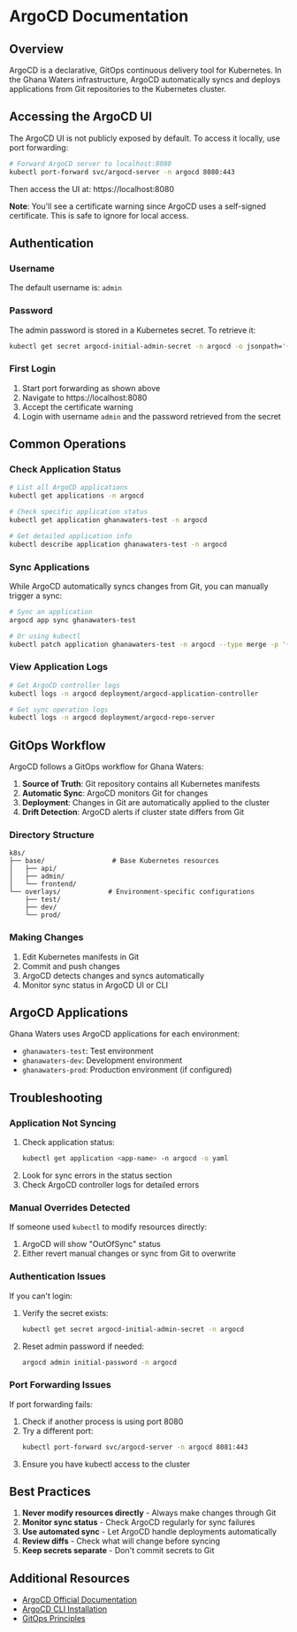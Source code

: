 # ArgoCD Documentation

## Overview

ArgoCD is a declarative, GitOps continuous delivery tool for Kubernetes. In the Ghana Waters infrastructure, ArgoCD automatically syncs and deploys applications from Git repositories to the Kubernetes cluster.

## Accessing the ArgoCD UI

The ArgoCD UI is not publicly exposed by default. To access it locally, use port forwarding:

```bash
# Forward ArgoCD server to localhost:8080
kubectl port-forward svc/argocd-server -n argocd 8080:443
```

Then access the UI at: https://localhost:8080

**Note**: You'll see a certificate warning since ArgoCD uses a self-signed certificate. This is safe to ignore for local access.

## Authentication

### Username
The default username is: `admin`

### Password
The admin password is stored in a Kubernetes secret. To retrieve it:

```bash
kubectl get secret argocd-initial-admin-secret -n argocd -o jsonpath='{.data.password}' | base64 -d
```

### First Login
1. Start port forwarding as shown above
2. Navigate to https://localhost:8080
3. Accept the certificate warning
4. Login with username `admin` and the password retrieved from the secret

## Common Operations

### Check Application Status
```bash
# List all ArgoCD applications
kubectl get applications -n argocd

# Check specific application status
kubectl get application ghanawaters-test -n argocd

# Get detailed application info
kubectl describe application ghanawaters-test -n argocd
```

### Sync Applications
While ArgoCD automatically syncs changes from Git, you can manually trigger a sync:

```bash
# Sync an application
argocd app sync ghanawaters-test

# Or using kubectl
kubectl patch application ghanawaters-test -n argocd --type merge -p '{"operation": {"initiatedBy": {"username": "admin"}, "sync": {}}}'
```

### View Application Logs
```bash
# Get ArgoCD controller logs
kubectl logs -n argocd deployment/argocd-application-controller

# Get sync operation logs
kubectl logs -n argocd deployment/argocd-repo-server
```

## GitOps Workflow

ArgoCD follows a GitOps workflow for Ghana Waters:

1. **Source of Truth**: Git repository contains all Kubernetes manifests
2. **Automatic Sync**: ArgoCD monitors Git for changes
3. **Deployment**: Changes in Git are automatically applied to the cluster
4. **Drift Detection**: ArgoCD alerts if cluster state differs from Git

### Directory Structure
```
k8s/
├── base/                 # Base Kubernetes resources
│   ├── api/
│   ├── admin/
│   └── frontend/
└── overlays/            # Environment-specific configurations
    ├── test/
    ├── dev/
    └── prod/
```

### Making Changes
1. Edit Kubernetes manifests in Git
2. Commit and push changes
3. ArgoCD detects changes and syncs automatically
4. Monitor sync status in ArgoCD UI or CLI

## ArgoCD Applications

Ghana Waters uses ArgoCD applications for each environment:

- `ghanawaters-test`: Test environment
- `ghanawaters-dev`: Development environment
- `ghanawaters-prod`: Production environment (if configured)

## Troubleshooting

### Application Not Syncing
1. Check application status:
   ```bash
   kubectl get application <app-name> -n argocd -o yaml
   ```
2. Look for sync errors in the status section
3. Check ArgoCD controller logs for detailed errors

### Manual Overrides Detected
If someone used `kubectl` to modify resources directly:
1. ArgoCD will show "OutOfSync" status
2. Either revert manual changes or sync from Git to overwrite

### Authentication Issues
If you can't login:
1. Verify the secret exists:
   ```bash
   kubectl get secret argocd-initial-admin-secret -n argocd
   ```
2. Reset admin password if needed:
   ```bash
   argocd admin initial-password -n argocd
   ```

### Port Forwarding Issues
If port forwarding fails:
1. Check if another process is using port 8080
2. Try a different port:
   ```bash
   kubectl port-forward svc/argocd-server -n argocd 8081:443
   ```
3. Ensure you have kubectl access to the cluster

## Best Practices

1. **Never modify resources directly** - Always make changes through Git
2. **Monitor sync status** - Check ArgoCD regularly for sync failures
3. **Use automated sync** - Let ArgoCD handle deployments automatically
4. **Review diffs** - Check what will change before syncing
5. **Keep secrets separate** - Don't commit secrets to Git

## Additional Resources

- [ArgoCD Official Documentation](https://argo-cd.readthedocs.io/)
- [ArgoCD CLI Installation](https://argo-cd.readthedocs.io/en/stable/cli_installation/)
- [GitOps Principles](https://www.gitops.tech/)